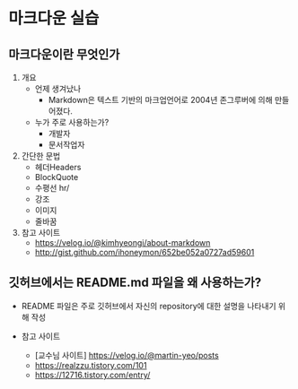 # 마크다운 실습
## 마크다운이란 무엇인가
1. 개요
    - 언제 생겨났나
        - Markdown은 텍스트 기반의 마크업언어로 2004년 존그루버에 의해 만들어졌다.
    - 누가 주로 사용하는가?
        - 개발자
        - 문서작업자
1. 간단한 문법
    - 헤더Headers
    - BlockQuote
    - 수평선 hr/
    - 강조
    - 이미지
    - 줄바꿈
4. 참고 사이트
   - https://velog.io/@kimhyeongi/about-markdown
   - http://gist.github.com/ihoneymon/652be052a0727ad59601

## 깃허브에서는 README.md 파일을 왜 사용하는가?
- README 파일은 주로 깃허브에서 자신의 repository에 대한 설명을 나타내기 위해 작성

- 참고 사이트
    - [교수님 사이트] https://velog.io/@martin-yeo/posts
    - https://realzzu.tistory.com/101 
    - https://12716.tistory.com/entry/